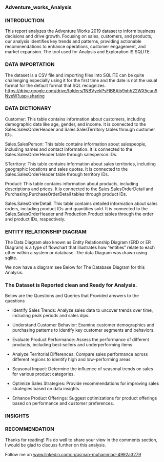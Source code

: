 ### Adventure_works_Analysis

### INTRODUCTION


This report analyzes the Adventure Works 2019 dataset to inform business decisions and drive growth. Focusing on sales, customers, and products, our analysis identifies key trends and patterns, providing actionable recommendations to enhance operations, customer engagement, and market expansion.
The tool used for Analysis and Exploration IS SQLITE.

### DATA IMPORTATION

The dataset is a CSV file and importing  files into SQLITE can be quite challenging especially using it for the first time and the date  is not the usual format for the default format that SQL recognizes. https://drive.google.com/drive/folders/1NBVyekPsFIB8Ajb9nhh22WX5eun9NyeW?usp=sharing


### DATA DICTIONARY

Customer: This table contains information about customers, including demographic data like age, gender, and income. It is connected to the Sales.SalesOrderHeader and Sales.SalesTerritory tables through customer IDs.

Sales.SalesPerson: This table contains information about salespeople, including names and contact information. It is connected to the Sales.SalesOrderHeader table through salesperson IDs.

STerritory: This table contains information about sales territories, including geographic locations and sales quotas. It is connected to the Sales.SalesOrderHeader table through territory IDs.

Product: This table contains information about products, including descriptions and prices. It is connected to the Sales.SalesOrderDetail and Purchasing.PurchaseOrderDetail tables through product IDs.

Sales.SalesOrderDetail: This table contains detailed information about sales orders, including product IDs and quantities sold. It is connected to the Sales.SalesOrderHeader and Production.Product tables through the order and product IDs, respectively.


### ENTITY RELATIONSHIP DIAGRAM

The Data Diagram also known as Entity Relationship Diagram (ERD or ER Diagram) is a type of flowchart that illustrates how “entities” relate to each other within a system or database. The data Diagram was drawn using sqlite.

We now have a diagram see Below for The Database Diagram for this Analysis.

### The Dataset is Reported clean and Ready for Analysis.

Below are the Questions and Queries that Provided answers to the questions

- Identify Sales Trends: Analyze sales data to uncover trends over time, including peak
periods and sales dips.

- Understand Customer Behavior: Examine customer demographics and purchasing
patterns to identify key customer segments and behaviors.

- Evaluate Product Performance: Assess the performance of different products,
including best-sellers and underperforming items

- Analyze Territorial Differences: Compare sales performance across different regions
to identify high and low-performing areas

- Seasonal Impact: Determine the influence of seasonal trends on sales for various
product categories.

- Optimize Sales Strategies: Provide recommendations for improving sales strategies
based on data insights.

- Enhance Product Offerings: Suggest optimizations for product offerings based on
performance and customer preferences.


### INSIGHTS













### RECOMMENDATION

Thanks for reading! Pls do well to share your view in the comments section, I would be glad to discuss further on this analysis.

Follow me on www.linkedin.com/in/usman-muhammad-4992a3279

 

 
 

 


